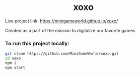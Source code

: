 <h1 align='center'>xoxo</h1>

Live project link: https://minigameworld.github.io/xoxo/

Created as a part of the mission to digitalize our favorite games

### To run this project locally:
```bash
git clone https://github.com/MiniGameWorld/xoxo.git
cd xoxo
npm i
npm start
```

